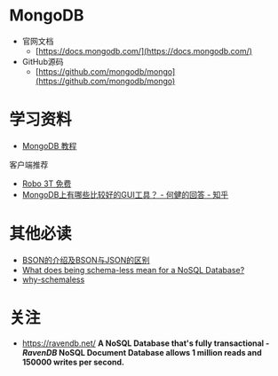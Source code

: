# MongoDB

- 官网文档
   - [https://docs.mongodb.com/](https://docs.mongodb.com/)
- GitHub源码
   - [https://github.com/mongodb/mongo](https://github.com/mongodb/mongo)



# 学习资料

- [MongoDB 教程](http://www.runoob.com/mongodb/mongodb-tutorial.html)


客户端推荐

- [Robo 3T 免费](https://robomongo.org/)
- [MongoDB上有哪些比较好的GUI工具？ - 何健的回答 - 知乎](https://www.zhihu.com/question/31903748/answer/54321387)







# 其他必读

- [BSON的介绍及BSON与JSON的区别](<https://blog.csdn.net/m0_38110132/article/details/77716792>)
- [What does being schema-less mean for a NoSQL Database?](<https://stackoverflow.com/questions/15589184/what-does-being-schema-less-mean-for-a-nosql-database>)
- [why-schemaless](<https://www.mongodb.com/blog/post/why-schemaless>)







# 关注

- <https://ravendb.net/>  **A NoSQL Database that's fully transactional - *RavenDB* NoSQL Document Database allows 1 million reads and 150000 writes per second.**

